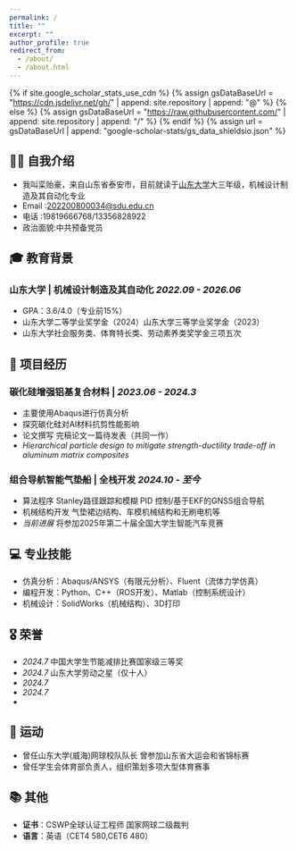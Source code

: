 ```yaml
---
permalink: /
title: ""
excerpt: ""
author_profile: true
redirect_from: 
  - /about/
  - /about.html
---
```


{% if site.google_scholar_stats_use_cdn %}
{% assign gsDataBaseUrl = "https://cdn.jsdelivr.net/gh/" | append: site.repository | append: "@" %}
{% else %}
{% assign gsDataBaseUrl = "https://raw.githubusercontent.com/" | append: site.repository | append: "/" %}
{% endif %}
{% assign url = gsDataBaseUrl | append: "google-scholar-stats/gs_data_shieldsio.json" %}

<span class='anchor' id='about-me'></span>

## 👨‍🎓 自我介绍
- 我叫栾贻豪，来自山东省泰安市，目前就读于[山东大学](https://www.wh.sdu.edu.cn/)大三年级，机械设计制造及其自动化专业
- Email :202200800034@sdu.edu.cn
-  电话  :19819666768/13356828922
- 政治面貌:中共预备党员



## 🎓 教育背景
### 山东大学 | 机械设计制造及其自动化 *2022.09 - 2026.06*
- GPA：3.6/4.0（专业前15%）
- 山东大学二等学业奖学金（2024）山东大学三等学业奖学金（2023）
- 山东大学社会服务类、体育特长类、劳动素养类奖学金三项五次


## 🚀 项目经历

### 碳化硅增强铝基复合材料 |  *2023.06 - 2024.3*
- 主要使用Abaqus进行仿真分析
- 探究碳化硅对Al材料抗剪性能影响
- 论文撰写 完稿论文一篇待发表（共同一作）
- *Hierarchical particle design to mitigate strength-ductility trade-off in aluminum matrix composites*

### 组合导航智能气垫船 | 全栈开发 *2024.10 - 至今*
- 算法程序 Stanley路径跟踪和模糊 PID 控制/基于EKF的GNSS组合导航
- 机械结构开发 气垫裙边结构、车模机械结构和无刷电机等
- *当前进展* 将参加2025年第二十届全国大学生智能汽车竞赛

## 💻 专业技能

- 仿真分析：Abaqus/ANSYS（有限元分析）、Fluent（流体力学仿真）  
- 编程开发：Python、C++（ROS开发）、Matlab（控制系统设计）  
- 机械设计：SolidWorks（机械结构）、3D打印 

## 🎖 荣誉
- *2024.7* 中国大学生节能减排比赛国家级三等奖
- *2024.7* 山东大学劳动之星（仅十人）
- *2024.7* 
- *2024.7* 
- 

## 🎾 运动
- 曾任山东大学(威海)网球校队队长 曾参加山东省大运会和省锦标赛
- 曾任学生会体育部负责人，组织策划多项大型体育赛事

  
## 📚 其他
- **证书**：CSWP全球认证工程师  国家网球二级裁判
- **语言**：英语（CET4 580,CET6 480）


